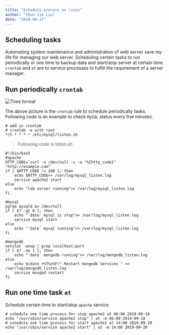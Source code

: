 ```yaml
---
title: "Schedule process on linux"
author: "Chun-Jie Liu"
date: "2019-09-17"
---
```


## Scheduling tasks

Automating system maintenance and administration of web server save my life for managing our web server. Scheduling certain tasks to run periodically or one time to backup data and start/stop server at certain time. `crontab` and `at` are to service processes to fulfill the requirement of a server manager.

## Run periodically `crontab`

![Time format](../../../img/misc-imgs/crontab-time.png)

The above picture is the `crontab` rule to schedule periodically tasks. Following code is an example to check `MySQL` status every five minutes.

```shell
# add in crontab
# crontab -e with root
*/5 * * * * /etc/mysql/listen.sh
```

> Following code is listen.sh

```shell
#!/bin/bash
#apache
HTTP_CODE=`curl -o /dev/null -s -w "%{http_code}" "http://example.com"`
if [ $HTTP_CODE != 200 ]; then
    echo $HTTP_CODE>> /var/log/mysql_listen.log
    service apache2 start
else
    echo "lab server running">> /var/log/mysql_listen.log
fi

#mysql
pgrep mysqld &> /dev/null
if [ $? -gt 0 ]; then
    echo "`date` mysql is stop">> /var/log/mysql_listen.log
    service mysql start
else
    echo "`date` mysql running">> /var/log/mysql_listen.log
fi

#mongodb
netstat -anop | grep localhost:port
if [ $? -ne 1 ]; then
    echo "`date` mongodb running">> /var/log/mongodb_listen.log
else
    echo $(date +%T%n%F)" Restart mongodb Services " >> /var/log/mongodb_listen.log
    service mongod restart
fi
```

## Run one time task `at`

Schedule certain time to start/stop `apache` service.

```shell
# schedule one time process for stop apache2 at 06:00 2019-09-18
echo "/usr/sbin/service apache2 stop" | at -m 06:00 2019-09-18
# schedule one time process for start apache2 at 14:00 2019-09-20
echo "/usr/sbin/service apache2 start" | at -m 14:00 2019-09-20
```
